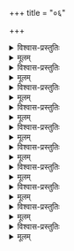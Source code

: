 +++
title = "०६"

+++

<details><summary>विश्वास-प्रस्तुतिः</summary>

आद्ये तु षष्ठशतकस्य मुनिस्तथार्तो  
नारीसमाधिम् अधिगम्य निजाम् अवस्थाम् ।  
अर्चा हरिं कमपि पक्षिभिर्अन्तिकस्थैः  
आपन्नरक्षणसदीक्षम् अबोधयत् सः ॥ ६–१ ॥
</details>

<details><summary>मूलम्</summary>

आद्ये तु षष्ठशतकस्य मुनिस्तथार्तो  
नारीसमाधिम् अधिगम्य निजाम् अवस्थाम् ।  
अर्चा हरिं कमपि पक्षिभिर्अन्तिकस्थैः  
आपन्नरक्षणसदीक्षम् अबोधयत् सः ॥ ६–१ ॥
</details>
  

<details><summary>विश्वास-प्रस्तुतिः</summary>

तावद्विलम्बम् असहन् प्रणयेन रोषात्  
कृष्णं समागतम् अपि त्वरया विनिन्द्य ।  
तेन स्वसङ्गममनोरथिना द्वितीये  
सान्त्वोक्तिभिः समनुनीय समाहितोऽभूत् ॥ ६–२ ॥
</details>

<details><summary>मूलम्</summary>

तावद्विलम्बम् असहन् प्रणयेन रोषात्  
कृष्णं समागतम् अपि त्वरया विनिन्द्य ।  
तेन स्वसङ्गममनोरथिना द्वितीये  
सान्त्वोक्तिभिः समनुनीय समाहितोऽभूत् ॥ ६–२ ॥
</details>

<details><summary>विश्वास-प्रस्तुतिः</summary>

कोपम् मम प्रणयजम् प्रशमय्य कृष्णः  
स्वाधीनताम् अतनुत इति स विस्मयः सः ।  
स्वीयां विरुद्धजगदाक्रुतितां च तेन  
सन्दर्शितम् अनुबभूव मुनिः तृतीये ॥ ६–३ ॥
</details>

<details><summary>मूलम्</summary>

कोपम् मम प्रणयजम् प्रशमय्य कृष्णः  
स्वाधीनताम् अतनुत इति स विस्मयः सः ।  
स्वीयां विरुद्धजगदाक्रुतितां च तेन  
सन्दर्शितम् अनुबभूव मुनिः तृतीये ॥ ६–३ ॥
</details>

<details><summary>विश्वास-प्रस्तुतिः</summary>

आनन्द शीतलितवागनुसन्दधीय  
कृष्णस्य वीर्यचरितानि अहमादरेण ।  
इत्थम् पुरास्वयम् अपेक्षितवान् मुनिः तत्  
लब्ध्वा समोऽस्ति न मम इति अवदत् चतुर्थे ॥ ६–४ ॥
</details>

<details><summary>मूलम्</summary>

आनन्द शीतलितवागनुसन्दधीय  
कृष्णस्य वीर्यचरितानि अहमादरेण ।  
इत्थम् पुरास्वयम् अपेक्षितवान् मुनिः तत्  
लब्ध्वा समोऽस्ति न मम इति अवदत् चतुर्थे ॥ ६–४ ॥
</details>

<details><summary>विश्वास-प्रस्तुतिः</summary>

तस्यापि मानसतयाऽनुभवस्य बाह्य-  
संश्लेषणैकपरचित्तमनःशरीरः ।  
आत्मानुरक्तजनम् आत्मनि निःस्पृहत्वं  
निन्येऽधिपञ्चमम् अतिप्रवणोच्युते सः ॥ ६–५ ॥
</details>

<details><summary>मूलम्</summary>

तस्यापि मानसतयाऽनुभवस्य बाह्य-  
संश्लेषणैकपरचित्तमनःशरीरः ।  
आत्मानुरक्तजनम् आत्मनि निःस्पृहत्वं  
निन्येऽधिपञ्चमम् अतिप्रवणोच्युते सः ॥ ६–५ ॥
</details>

<details><summary>विश्वास-प्रस्तुतिः</summary>

तस्मात् मुनिः प्रवणता विभवात् परस्मिन्  
पुंस्येव पुङ्खितमतिः पुरुषार्थसारे ।  
स्वस्य स्वकीयविषयेषु अखिलेषु षष्ठे  
स्वीयत्वबुद्धिर्अवशात् गलिता इत्यवोचत्॥ ६–६ ॥
</details>

<details><summary>मूलम्</summary>

तस्मात् मुनिः प्रवणता विभवात् परस्मिन्  
पुंस्येव पुङ्खितमतिः पुरुषार्थसारे ।  
स्वस्य स्वकीयविषयेषु अखिलेषु षष्ठे  
स्वीयत्वबुद्धिर्अवशात् गलिता इत्यवोचत्॥ ६–६ ॥
</details>

<details><summary>विश्वास-प्रस्तुतिः</summary>

कृष्णेन धारयितृपोषकभोग्ययोगी  
प्राप्तौ अतित्वरितधीर्अखिलान् विहाय ।  
स्यादप्यलब्ध फलः इत्यवहीयमानः  
पार्श्वस्थितैर्मुनिरभूत् अधिसप्तमं सः ॥ ६–७ ॥
</details>

<details><summary>मूलम्</summary>

कृष्णेन धारयितृपोषकभोग्ययोगी  
प्राप्तौ अतित्वरितधीर्अखिलान् विहाय ।  
स्यादप्यलब्ध फलः इत्यवहीयमानः  
पार्श्वस्थितैर्मुनिरभूत् अधिसप्तमं सः ॥ ६–७ ॥
</details>

<details><summary>विश्वास-प्रस्तुतिः</summary>

अप्येवम् आत्मफलदानविलम्बवन्तम्  
आलोक्य शौरिम् अथ यत्र च कुत्र चापि ।  
आवेद्य मत् स्थितिम् अधीनविभूतियुग्माः  
स्यात इति अयाचत सतः मुनिर्अष्टमेन॥ ६–८ ॥
</details>

<details><summary>मूलम्</summary>

अप्येवम् आत्मफलदानविलम्बवन्तम्  
आलोक्य शौरिम् अथ यत्र च कुत्र चापि ।  
आवेद्य मत् स्थितिम् अधीनविभूतियुग्माः  
स्यात इति अयाचत सतः मुनिर्अष्टमेन॥ ६–८ ॥
</details>
  

<details><summary>विश्वास-प्रस्तुतिः</summary>

आलोकनेपि विषयस्य भृशं विभग्नः  
रूपे हरेः सकललोकमये निराशः ।  
अप्राकृते वपुषि लोलमनाः तमुच्चैः  
आकारयत् प्रलपितैः नवमे शठारिः ॥ ६–९ ॥
</details>

<details><summary>मूलम्</summary>

आलोकनेपि विषयस्य भृशं विभग्नः  
रूपे हरेः सकललोकमये निराशः ।  
अप्राकृते वपुषि लोलमनाः तमुच्चैः  
आकारयत् प्रलपितैः नवमे शठारिः ॥ ६–९ ॥
</details>

<details><summary>विश्वास-प्रस्तुतिः</summary>

आर्तेः तथागततया मुनिर्अब्जवासाम्  
आश्रित्य सङ्घटनकर्मणि जागरूकाम् ।  
आवेद्य चाधिदशमं स्वम् अकिञ्चनत्वं  
श्री वेङ्कटेशचरणौ शरणम् प्रपेदे ॥ ६–१० ॥
</details>

<details><summary>मूलम्</summary>

आर्तेः तथागततया मुनिर्अब्जवासाम्  
आश्रित्य सङ्घटनकर्मणि जागरूकाम् ।  
आवेद्य चाधिदशमं स्वम् अकिञ्चनत्वं  
श्री वेङ्कटेशचरणौ शरणम् प्रपेदे ॥ ६–१० ॥
</details>
